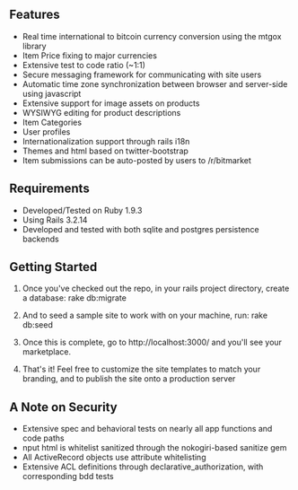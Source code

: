 Features
---------------------
* Real time international to bitcoin currency conversion using the mtgox library
* Item Price fixing to major currencies
* Extensive test to code ratio (~1:1)
* Secure messaging framework for communicating with site users
* Automatic time zone synchronization between browser and server-side using javascript
* Extensive support for image assets on products
* WYSIWYG editing for product descriptions
* Item Categories
* User profiles
* Internationalization support through rails i18n
* Themes and html based on twitter-bootstrap
* Item submissions can be auto-posted by users to /r/bitmarket

Requirements
---------------------

* Developed/Tested on Ruby 1.9.3
* Using Rails 3.2.14
* Developed and tested with both sqlite and postgres persistence backends

Getting Started
---------------------

1. Once you've checked out the repo, in your rails project directory, create a database:
  rake db:migrate

2. And to seed a sample site to work with on your machine, run:
  rake db:seed

3. Once this is complete, go to http://localhost:3000/ and you'll see your marketplace.

4. That's it! Feel free to customize the site templates to match your branding, and to publish the site onto a production server

A Note on Security
---------------------
* Extensive spec and behavioral tests on nearly all app functions and code paths
* nput html is whitelist sanitized through the nokogiri-based sanitize gem
* All ActiveRecord objects use attribute whitelisting
* Extensive ACL definitions through declarative_authorization, with corresponding bdd tests



